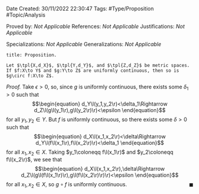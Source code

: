 <div class="topSpace"></div>

Date Created: 30/11/2022 22:30:47
Tags: #Type/Proposition #Topic/Analysis

Proved by: _Not Applicable_
References: _Not Applicable_
Justifications: _Not Applicable_

Specializations: _Not Applicable_
Generalizations: _Not Applicable_

``` ad-Proposition
title: Proposition.

Let $\tpl{X,d_X}$, $\tpl{Y,d_Y}$, and $\tpl{Z,d_Z}$ be metric spaces. If $f:X\to Y$ and $g:Y\to Z$ are uniformly continuous, then so is $g\circ f:X\to Z$.

```

<i>Proof.</i> Take $\epsilon>0$, so, since $g$ is uniformly continuous, there exists some $\delta_1>0$ such that
$$\begin{equation}
    d_Y\l(y_1,y_2\r)<\delta_1\Rightarrow d_Z\l(g\l(y_1\r),g\l(y_2\r)\r)<\epsilon
\end{equation}$$
for all $y_1,y_2\in Y$. But $f$ is uniformly continuous, so there exists some $\delta>0$ such that
$$\begin{equation}
    d_X\l(x_1,x_2\r)<\delta\Rightarrow d_Y\l(f\l(x_1\r),f\l(x_2\r)\r)<\delta_1
\end{equation}$$
for all $x_1,x_2\in X$. Taking $y_1\coloneqq f\l(x_1\r)$ and $y_2\coloneqq f\l(x_2\r)$, we see that
$$\begin{equation}
    d_X\l(x_1,x_2\r),\delta\Rightarrow d_Z\l(g\l(f\l(x_1\r)\r),g\l(f\l(x_2\r)\r)\r)<\epsilon
\end{equation}$$
for all $x_1,x_2\in X$, so $g\circ f$ is uniformly continuous.<span style="float:right;">$\blacksquare$</span>
